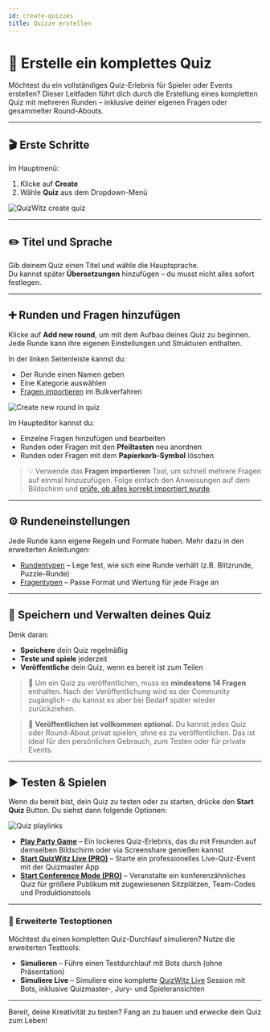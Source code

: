 ```yaml
---
id: create-quizzes
title: Quizze erstellen
---
```


# 🧠 Erstelle ein komplettes Quiz

Möchtest du ein vollständiges Quiz-Erlebnis für Spieler oder Events erstellen? Dieser Leitfaden führt dich durch die Erstellung eines kompletten Quiz mit mehreren Runden – inklusive deiner eigenen Fragen oder gesammelter Round-Abouts.

---

## 🎬 Erste Schritte

Im Hauptmenü:

1. Klicke auf **Create**
2. Wähle **Quiz** aus dem Dropdown-Menü

![QuizWitz create quiz](/images/create-quiz.png)

---

## ✏️ Titel und Sprache

Gib deinem Quiz einen Titel und wähle die Hauptsprache.\
Du kannst später **Übersetzungen** hinzufügen – du musst nicht alles sofort festlegen.

---

## ➕ Runden und Fragen hinzufügen

Klicke auf **Add new round**, um mit dem Aufbau deines Quiz zu beginnen. Jede Runde kann ihre eigenen Einstellungen und Strukturen enthalten.

In der linken Seitenleiste kannst du:

- Der Runde einen Namen geben
- Eine Kategorie auswählen
- [Fragen importieren](../editor/015-importing-questions.md) im Bulkverfahren

![Create new round in quiz](/images/quiz-add-round.png)

Im Haupteditor kannst du:

- Einzelne Fragen hinzufügen und bearbeiten
- Runden oder Fragen mit den **Pfeiltasten** neu anordnen
- Runden oder Fragen mit dem **Papierkorb-Symbol** löschen

> 💡 Verwende das **Fragen importieren** Tool, um schnell mehrere Fragen auf einmal hinzuzufügen. Folge einfach den Anweisungen auf dem Bildschirm und [prüfe, ob alles korrekt importiert wurde](../editor/015-importing-questions.md).

---

## ⚙️ Rundeneinstellungen

Jede Runde kann eigene Regeln und Formate haben. Mehr dazu in den erweiterten Anleitungen:

- [Rundentypen](../round-types/000-round-types.md) – Lege fest, wie sich eine Runde verhält (z.B. Blitzrunde, Puzzle-Runde)
- [Fragentypen](../question-types/000-question-types.md) – Passe Format und Wertung für jede Frage an

---

## 💾 Speichern und Verwalten deines Quiz

Denk daran:

- **Speichere** dein Quiz regelmäßig
- **Teste und spiele** jederzeit
- **Veröffentliche** dein Quiz, wenn es bereit ist zum Teilen

> 📢 Um ein Quiz zu veröffentlichen, muss es **mindestens 14 Fragen** enthalten. Nach der Veröffentlichung wird es der Community zugänglich – du kannst es aber bei Bedarf später wieder zurückziehen.

> 📝 **Veröffentlichen ist vollkommen optional.** Du kannst jedes Quiz oder Round-About privat spielen, ohne es zu veröffentlichen. Das ist ideal für den persönlichen Gebrauch, zum Testen oder für private Events.

---

## ▶️ Testen & Spielen

Wenn du bereit bist, dein Quiz zu testen oder zu starten, drücke den **Start Quiz** Button. Du siehst dann folgende Optionen:

![Quiz playlinks](/images/quiz-playlinks.png)

- **[Play Party Game](../players/001-playing-quizwitz.md)** – Ein lockeres Quiz-Erlebnis, das du mit Freunden auf demselben Bildschirm oder via Screenshare genießen kannst
- **[Start QuizWitz Live (PRO)](../quizmaster/001-introduction.md)** – Starte ein professionelles Live-Quiz-Event mit der Quizmaster App
- **[Start Conference Mode (PRO)](../tutorials/050-conference-booth.md)** – Veranstalte ein konferenzähnliches Quiz für größere Publikum mit zugewiesenen Sitzplätzen, Team-Codes und Produktionstools

---

### 🧪 Erweiterte Testoptionen

Möchtest du einen kompletten Quiz-Durchlauf simulieren? Nutze die erweiterten Testtools:

- **Simulieren** – Führe einen Testdurchlauf mit Bots durch (ohne Präsentation)
- **Simuliere Live** – Simuliere eine komplette [QuizWitz Live](../quizmaster/001-introduction.md) Session mit Bots, inklusive Quizmaster-, Jury- und Spieleransichten

---

Bereit, deine Kreativität zu testen? Fang an zu bauen und erwecke dein Quiz zum Leben!
